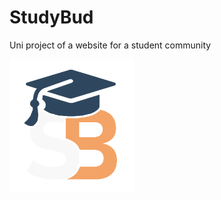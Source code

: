 # StudyBud
Uni project of a website for a student community

<img src="https://github.com/marcello-m/StudyBud/blob/b4c5e5a200854372d70e292bf9e3802825745e31/img/Logo.png" width="200">
